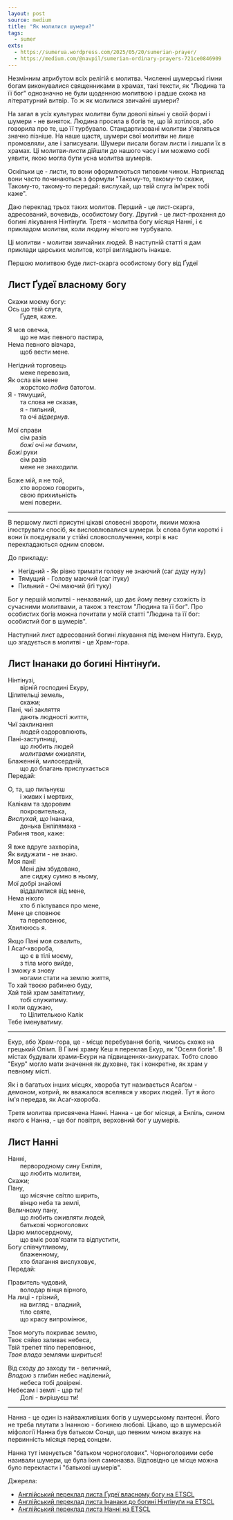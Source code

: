 ```yaml
---
layout: post
source: medium
title: "Як молилися шумери?"
tags:
  - sumer
exts:
  - https://sumerua.wordpress.com/2025/05/20/sumerian-prayer/
  - https://medium.com/@navpil/sumerian-ordinary-prayers-721ce0846909
---
```

Незмінним атрибутом всіх релігій є молитва. Численні шумерські гімни богам виконувалися священниками в храмах, такі тексти, як "Людина та її бог" однозначно не були щоденною молитвою і радше схожа на літературний витвір. То ж як молилися звичайні шумери?

На загал в усіх культурах молитви були доволі вільні у своїй формі і шумери - не виняток. Людина просила в богів те, що їй хотілося, або говорила про те, що її турбувало. Стандартизовані молитви з'являться значно пізніше. На наше щастя, шумери свої молитви не лише промовляли, але і записували. Шумери писали богам листи і лишали їх в храмах. Ці молитви-листи дійшли до нашого часу і ми можемо собі уявити, якою могла бути усна молитва шумерів.

Оскільки це - листи, то вони оформлюються типовим чином. Наприклад вони часто починаються з формули "Такому-то, такому-то скажи, Такому-то, такому-то передай: вислухай, що твій слуга ім'ярек тобі каже". 

Даю переклад трьох таких молитов. Перший - це лист-скарга, адресований, вочевидь, особистому богу. Другий - це лист-прохання до богині лікування Нінтінуґи. Третя - молитва богу місяця Нанні, і є прикладом молитви, коли людину нічого не турбувало.

Ці молитви - молитви звичайних людей. В наступній статті я дам приклади царських молитов, котрі виглядають інакше.

Першою молитвою буде лист-скарга особистому богу від Ґудеї 

## Лист Ґудеї власному богу

Скажи моєму богу:  
Ось що твій слуга,  
  Ґудея, каже.  

Я мов овечка,  
  що не має певного пастира,  
Нема певного вівчара,  
  щоб вести мене.  

Негідний торговець  
  мене перевозив,  
Як осла він мене  
  жорстоко _побив_ батогом.  
Я - тямущий,  
  та слова не сказав,  
  я - пильний,  
  та очі _відвернув_.  

Мої справи  
  сім разів  
  _божі_ очі _не бачили_,  
_Божі_ руки  
  сім разів  
  мене не знаходили.  

Боже мій, я не той,  
  хто ворожо говорить,  
  свою прихильність  
  мені поверни.  

---

В першому листі присутні цікаві словесні звороти, якими можна ілюструвати спосіб, як висловлювалися шумери.
Їх слова були короткі і вони їх поєднували у стійкі словосполучення, котрі в нас перекладаються одним словом.

До прикладу:

- Негідний - Як рівно тримати голову не знаючий (саг дуду нузу)
- Тямущий - Голову маючий (саг ітуку)
- Пильний - Очі маючий (іґі туку)

Бог у першій молитві - неназваний, що дає йому певну схожість із сучасними молитвами, а також з текстом "Людина та її бог".
Про особистих богів можна почитати у моїй статті "Людина та її бог: особистий бог в шумерів".

Наступний лист адресований богині лікування під іменем Нінтуґа. 
Екур, що згадується в молитві - це Храм-гора. 

## Лист Інанаки до богині Нінтінуґи.

Нінтінузі,  
  вірній господині Екуру,  
Цілительці земель,  
  скажи;  
Пані, чиї закляття  
  дають людності життя,  
Чиї заклинання  
  людей оздоровлюють,  
Пані-заступниці,  
  що любить людей  
  _молитвами_ оживляти,  
Блаженній, милосердній,  
  що до благань прислухається  
Передай:  

О, та, що пильнуєш  
  і живих і мертвих,  
Калікам та здоровим  
  покровителька,  
_Вислухай, що_ Інанака,  
  донька Енлілямаха -   
Рабиня твоя, каже:  
  
Я вже вдруге захворіла,  
Як видужати - не знаю.  
Моя пані!  
  Мені дім збудовано,  
  але сиджу сумно в ньому,  
Мої добрі знайомі  
  віддалилися від мене,  
Нема нікого  
  хто б піклувався про мене,  
Мене це сповнює  
  та переповнює,  
Хвилююсь я.  
  
Якщо Пані моя схвалить,  
І Асаґ-хвороба,  
  що є в тілі моєму,  
  з тіла мого вийде,  
І зможу я знову  
  ногами стати на землю життя,  
То хай твоєю рабинею буду,  
Хай твій храм замітатиму,  
  тобі служитиму.  
І коли одужаю,  
  то Цілителькою Калік  
Тебе іменуватиму.  

---

Екур, або Храм-гора, це - місце перебування богів, чимось схоже на грецький Олімп.
В Гімні храму Кеш я переклав Екур, як "Оселя богів".
В містах будували храми-Екури на підвищеннях-зикуратах.
Тобто слово "Екур" могло мати значення як духовне, так і конкретне, як храм у певному місті.

Як і в багатьох інших місцях, хвороба тут називається Асаґом - демоном, котрий, як вважалося вселявся у хворих людей.
Тут я його ім'я передав, як Асаґ-хвороба.

Третя молитва присвячена Нанні. 
Нанна - це бог місяця, а Енліль, сином якого є Нанна, - це бог повітря, верховний бог у шумерів.

## Лист Нанні

Нанні,  
  первородному сину Енліля,  
  що любить молитви,  
Скажи;  
Пану,  
  що місячне світло ширить,  
  вінцю неба та землі,  
Величному пану,  
  що любить оживляти людей,  
  батькові чорноголових  
Царю милосердному,  
  що вміє розв'язати та відпустити,  
Богу співчутливому,  
  блаженному,  
  хто благання вислуховує,  
Передай:  
  
Правитель чудовий,  
  володар вінця вірного,  
На лиці - грізний,  
  на вигляд - владний,  
  тіло святе,  
  що красу випромінює,  

Твоя могуть покриває землю,  
Твоє сяйво заливає небеса,  
Твій трепет тіло переповнює,  
_Твоя влада_ землями шириться!

Від сходу до заходу ти - величний,  
_Владою_ з глибин небес наділений,  
  небеса тобі довірені.  
Небесам і землі - цар ти!  
  Долі - вирішуєш ти!  

---

Нанна - це один із найважливіших богів у шумерському пантеоні.
Його не треба плутати з Інанною - богинею любові.
Цікаво, що в шумерській міфології Нанна був батьком Сонця, що певним чином вказує на первинність місяця перед сонцем.

Нанна тут іменується "батьком чорноголових". 
Чорноголовими себе називали шумери, це була їхня самоназва. 
Відповідно це місце можна було перекласти і "батькові шумерів". 

Джерела:

 - [Англійський переклад листа Ґудеї власному богу на ETSCL](https://etcsl.orinst.ox.ac.uk/cgi-bin/etcsl.cgi?text=t.3.3.20#)
 - [Англійський переклад листа Інанаки до богині Нінтінуґи на ETSCL](https://etcsl.orinst.ox.ac.uk/cgi-bin/etcsl.cgi?text=t.3.3.10#)
 - [Англійський переклад листа Нанні на ETSCL](https://etcsl.orinst.ox.ac.uk/cgi-bin/etcsl.cgi?text=t.3.3.22#)


